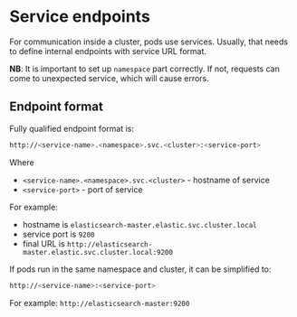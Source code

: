 # Service endpoints

For communication inside a cluster, pods use services.
Usually, that needs to define internal endpoints with service URL format.

**NB**: It is important to set up `namespace` part correctly.
If not, requests can come to unexpected service, which will cause errors.

## Endpoint format

Fully qualified endpoint format is:

```bash
http://<service-name>.<namespace>.svc.<cluster>:<service-port>
```

Where

- `<service-name>.<namespace>.svc.<cluster>` - hostname of service
- `<service-port>` - port of service

For example:

- hostname is `elasticsearch-master.elastic.svc.cluster.local`
- service port is `9200`
- final URL is `http://elasticsearch-master.elastic.svc.cluster.local:9200`

If pods run in the same namespace and cluster, it can be simplified to:

```bash
http://<service-name>:<service-port>
```

For example: `http://elasticsearch-master:9200`
